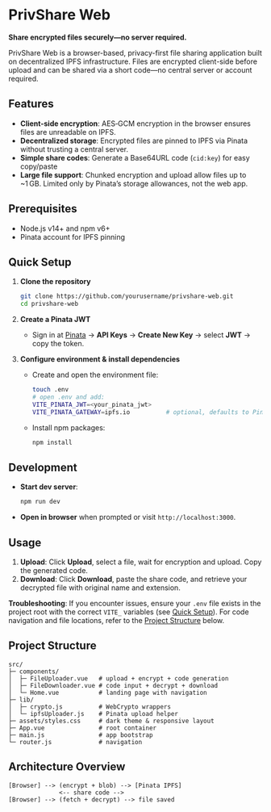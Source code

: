 # PrivShare Web

**Share encrypted files securely—no server required.**

PrivShare Web is a browser-based, privacy-first file sharing application built on decentralized IPFS infrastructure. Files are encrypted client-side before upload and can be shared via a short code—no central server or account required.

## Features

- **Client-side encryption**: AES‑GCM encryption in the browser ensures files are unreadable on IPFS.
- **Decentralized storage**: Encrypted files are pinned to IPFS via Pinata without trusting a central server.
- **Simple share codes**: Generate a Base64URL code (`cid:key`) for easy copy/paste
- **Large file support**: Chunked encryption and upload allow files up to \~1 GB. Limited only by Pinata’s storage allowances, not the web app.&#x20;

## Prerequisites

- Node.js v14+ and npm v6+
- Pinata account for IPFS pinning

## Quick Setup

1. **Clone the repository**

   ```bash
   git clone https://github.com/yourusername/privshare-web.git
   cd privshare-web
   ```

2. **Create a Pinata JWT**

   - Sign in at [Pinata](https://pinata.cloud/) → **API Keys** → **Create New Key** → select **JWT** → copy the token.

3. **Configure environment & install dependencies**

   - Create and open the environment file:

     ```bash
     touch .env
     # open .env and add:
     VITE_PINATA_JWT=<your_pinata_jwt>
     VITE_PINATA_GATEWAY=ipfs.io          # optional, defaults to Pinata’s gateway
     ```

   - Install npm packages:

     ```bash
     npm install
     ```

## Development

- **Start dev server**:

  ```bash
  npm run dev
  ```

- **Open in browser** when prompted or visit `http://localhost:3000`.

## Usage

1. **Upload**: Click **Upload**, select a file, wait for encryption and upload. Copy the generated code.
2. **Download**: Click **Download**, paste the share code, and retrieve your decrypted file with original name and extension.

**Troubleshooting**: If you encounter issues, ensure your `.env` file exists in the project root with the correct `VITE_` variables (see [Quick Setup](#quick-setup)). For code navigation and file locations, refer to the [Project Structure](#project-structure) below.

## Project Structure

```
src/
├─ components/
│  ├─ FileUploader.vue   # upload + encrypt + code generation
│  ├─ FileDownloader.vue # code input + decrypt + download
│  └─ Home.vue           # landing page with navigation
├─ lib/
│  ├─ crypto.js          # WebCrypto wrappers
│  └─ ipfsUploader.js    # Pinata upload helper
├─ assets/styles.css     # dark theme & responsive layout
├─ App.vue               # root container
├─ main.js               # app bootstrap
└─ router.js             # navigation
```

## Architecture Overview

```
[Browser] --> (encrypt + blob) --> [Pinata IPFS]
              <-- share code -->
[Browser] --> (fetch + decrypt) --> file saved
```
